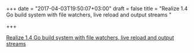 +++
date = "2017-04-03T19:50:07+03:00"
draft = false
title = "Realize 1.4 Go build system with file watchers, live reload and output streams "

+++

<p><a href="https://github.com/tockins/realize/tree/v1.3">Realize 1.4 Go build system with file watchers, live reload and output streams </a></p>
